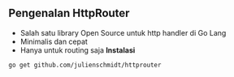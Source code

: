 ## Pengenalan HttpRouter
- Salah satu library Open Source untuk http handler di Go Lang
- Minimalis dan cepat
- Hanya untuk routing saja
**Instalasi**
```bash
go get github.com/julienschmidt/httprouter
```

 